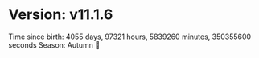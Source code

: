 # Version: v11.1.6
Time since birth: 4055 days, 97321 hours, 5839260 minutes, 350355600 seconds
Season: Autumn 🍁
